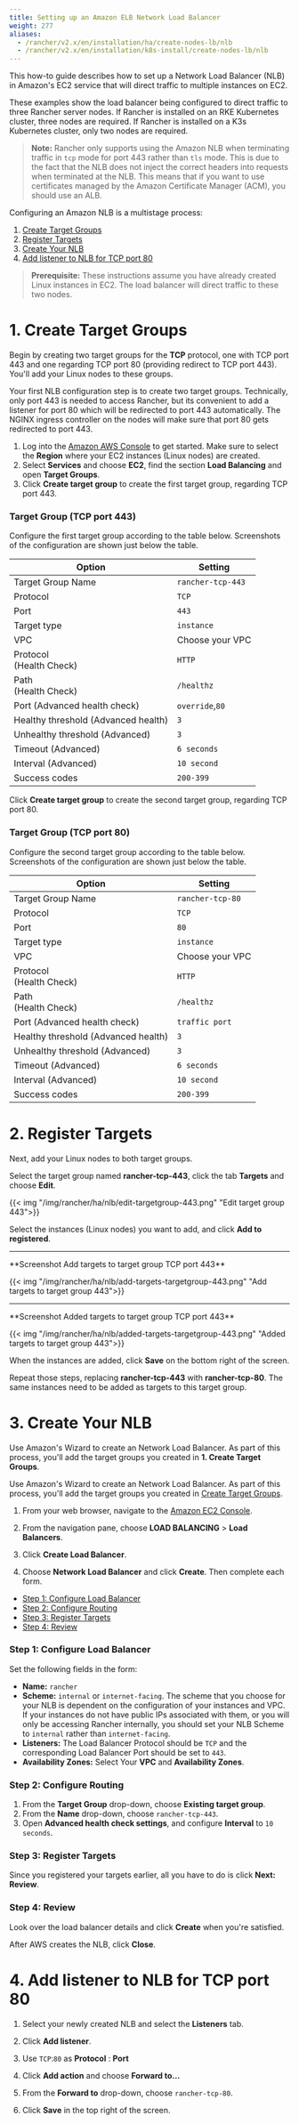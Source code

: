 ```yaml
---
title: Setting up an Amazon ELB Network Load Balancer
weight: 277
aliases:
  - /rancher/v2.x/en/installation/ha/create-nodes-lb/nlb
  - /rancher/v2.x/en/installation/k8s-install/create-nodes-lb/nlb
---
```


This how-to guide describes how to set up a Network Load Balancer (NLB) in Amazon's EC2 service that will direct traffic to multiple instances on EC2.

These examples show the load balancer being configured to direct traffic to three Rancher server nodes. If Rancher is installed on an RKE Kubernetes cluster, three nodes are required. If Rancher is installed on a K3s Kubernetes cluster, only two nodes are required.

> **Note:** Rancher only supports using the Amazon NLB when terminating traffic in `tcp` mode for port 443 rather than `tls` mode. This is due to the fact that the NLB does not inject the correct headers into requests when terminated at the NLB. This means that if you want to use certificates managed by the Amazon Certificate Manager (ACM), you should use an ALB.

Configuring an Amazon NLB is a multistage process:

1. [Create Target Groups](#1-create-target-groups)
2. [Register Targets](#2-register-targets)
3. [Create Your NLB](#3-create-your-nlb)
4. [Add listener to NLB for TCP port 80](#4-add-listener-to-nlb-for-tcp-port-80)

> **Prerequisite:** These instructions assume you have already created Linux instances in EC2. The load balancer will direct traffic to these two nodes.

# 1. Create Target Groups

Begin by creating two target groups for the **TCP** protocol, one with TCP port 443 and one regarding TCP port 80 (providing redirect to TCP port 443). You'll add your Linux nodes to these groups.

Your first NLB configuration step is to create two target groups. Technically, only port 443 is needed to access Rancher, but its convenient to add a listener for port 80 which will be redirected to port 443 automatically. The NGINX ingress controller on the nodes will make sure that port 80 gets redirected to port 443.

1. Log into the [Amazon AWS Console](https://console.aws.amazon.com/ec2/) to get started. Make sure to select the **Region** where your EC2 instances (Linux nodes) are created.
1. Select **Services** and choose **EC2**, find the section **Load Balancing** and open **Target Groups**.
1. Click **Create target group** to create the first target group, regarding TCP port 443.

### Target Group (TCP port 443)

Configure the first target group according to the table below. Screenshots of the configuration are shown just below the table.

| Option                              | Setting           |
| ----------------------------------- | ----------------- |
| Target Group Name                   | `rancher-tcp-443` |
| Protocol                            | `TCP`             |
| Port                                | `443`             |
| Target type                         | `instance`        |
| VPC                                 | Choose your VPC   |
| Protocol<br/>(Health Check)         | `HTTP`            |
| Path<br/>(Health Check)             | `/healthz`        |
| Port (Advanced health check)        | `override`,`80`   |
| Healthy threshold (Advanced health) | `3`               |
| Unhealthy threshold (Advanced)      | `3`               |
| Timeout (Advanced)                  | `6 seconds`       |
| Interval (Advanced)                 | `10 second`       |
| Success codes                       | `200-399`         |


Click **Create target group** to create the second target group, regarding TCP port 80.

### Target Group (TCP port 80)

Configure the second target group according to the table below. Screenshots of the configuration are shown just below the table.

| Option                              | Setting          |
| ----------------------------------- | ---------------- |
| Target Group Name                   | `rancher-tcp-80` |
| Protocol                            | `TCP`            |
| Port                                | `80`             |
| Target type                         | `instance`       |
| VPC                                 | Choose your VPC  |
| Protocol<br/>(Health Check)         | `HTTP`           |
| Path<br/>(Health Check)             | `/healthz`       |
| Port (Advanced health check)        | `traffic port`   |
| Healthy threshold (Advanced health) | `3`              |
| Unhealthy threshold (Advanced)      | `3`              |
| Timeout (Advanced)                  | `6 seconds`      |
| Interval (Advanced)                 | `10 second`      |
| Success codes                       | `200-399`        |

# 2. Register Targets

Next, add your Linux nodes to both target groups.

Select the target group named **rancher-tcp-443**, click the tab **Targets** and choose **Edit**.

{{< img "/img/rancher/ha/nlb/edit-targetgroup-443.png" "Edit target group 443">}}

Select the instances (Linux nodes) you want to add, and click **Add to registered**.

<hr>
**Screenshot Add targets to target group TCP port 443**<br/>

{{< img "/img/rancher/ha/nlb/add-targets-targetgroup-443.png" "Add targets to target group 443">}}

<hr>
**Screenshot Added targets to target group TCP port 443**<br/>

{{< img "/img/rancher/ha/nlb/added-targets-targetgroup-443.png" "Added targets to target group 443">}}

When the instances are added, click **Save** on the bottom right of the screen.

Repeat those steps, replacing **rancher-tcp-443** with **rancher-tcp-80**. The same instances need to be added as targets to this target group.

# 3. Create Your NLB

Use Amazon's Wizard to create an Network Load Balancer. As part of this process, you'll add the target groups you created in **1. Create Target Groups**.

Use Amazon's Wizard to create an Network Load Balancer. As part of this process, you'll add the target groups you created in [Create Target Groups](#create-target-groups).

1.  From your web browser, navigate to the [Amazon EC2 Console](https://console.aws.amazon.com/ec2/).

2.  From the navigation pane, choose **LOAD BALANCING** > **Load Balancers**.

3.  Click **Create Load Balancer**.

4.  Choose **Network Load Balancer** and click **Create**. Then complete each form.

- [Step 1: Configure Load Balancer](#step-1-configure-load-balancer)
- [Step 2: Configure Routing](#step-2-configure-routing)
- [Step 3: Register Targets](#step-3-register-targets)
- [Step 4: Review](#step-4-review)

### Step 1: Configure Load Balancer

Set the following fields in the form:

- **Name:** `rancher`
- **Scheme:** `internal` or `internet-facing`. The scheme that you choose for your NLB is dependent on the configuration of your instances and VPC. If your instances do not have public IPs associated with them, or you will only be accessing Rancher internally, you should set your NLB Scheme to `internal` rather than `internet-facing`.
- **Listeners:** The Load Balancer Protocol should be `TCP` and the corresponding Load Balancer Port should be set to `443`.
- **Availability Zones:** Select Your **VPC** and **Availability Zones**.

### Step 2: Configure Routing

1. From the **Target Group** drop-down, choose **Existing target group**.
1. From the **Name** drop-down, choose `rancher-tcp-443`.
1. Open **Advanced health check settings**, and configure **Interval** to `10 seconds`.

### Step 3: Register Targets

Since you registered your targets earlier, all you have to do is click **Next: Review**.

### Step 4: Review

Look over the load balancer details and click **Create** when you're satisfied.

After AWS creates the NLB, click **Close**.

# 4. Add listener to NLB for TCP port 80

1. Select your newly created NLB and select the **Listeners** tab.

2. Click **Add listener**.

3. Use `TCP`:`80` as **Protocol** : **Port**

4. Click **Add action** and choose **Forward to...**

5. From the **Forward to** drop-down, choose `rancher-tcp-80`.

6. Click **Save** in the top right of the screen.
